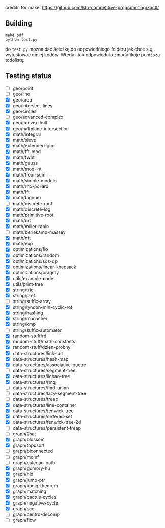 credits for make: https://github.com/kth-competitive-programming/kactl/

## Building

```
make pdf
python test.py
```
do `test.py` można dać ścieżkę do odpowiedniego folderu jak chce się wytestować mniej kodów.
Wtedy i tak odpowiednio zmodyfikuje poniższą todolistę.

## Testing status
- [ ] geo/point
- [ ] geo/line
- [x] geo/area
- [x] geo/intersect-lines
- [x] geo/circles
- [ ] geo/advanced-complex
- [x] geo/convex-hull
- [x] geo/halfplane-intersection
- [x] math/integral
- [x] math/sieve
- [x] math/extended-gcd
- [x] math/fft-mod
- [x] math/fwht
- [x] math/gauss
- [x] math/mod-int
- [x] math/floor-sum
- [x] math/simple-modulo
- [x] math/rho-pollard
- [x] math/fft
- [x] math/bignum
- [ ] math/discrete-root
- [x] math/discrete-log
- [x] math/primitive-root
- [x] math/crt
- [x] math/miller-rabin
- [ ] math/berlekamp-massey
- [x] math/ntt
- [x] math/exp
- [x] optimizations/fio
- [x] optimizations/random
- [x] optimizations/sos-dp
- [x] optimizations/linear-knapsack
- [x] optimizations/pragmy
- [x] utils/example-code
- [x] utils/print-tree
- [x] string/trie
- [x] string/pref
- [ ] string/suffix-array
- [x] string/lyndon-min-cyclic-rot
- [x] string/hashing
- [x] string/manacher
- [x] string/kmp
- [ ] string/suffix-automaton
- [x] random-stuff/rd
- [x] random-stuff/math-constants
- [x] random-stuff/dzien-probny
- [x] data-structures/link-cut
- [x] data-structures/hash-map
- [x] data-structures/associative-queue
- [ ] data-structures/segment-tree
- [x] data-structures/lichao-tree
- [x] data-structures/rmq
- [ ] data-structures/find-union
- [ ] data-structures/lazy-segment-tree
- [ ] data-structures/treap
- [x] data-structures/line-container
- [x] data-structures/fenwick-tree
- [x] data-structures/ordered-set
- [x] data-structures/fenwick-tree-2d
- [ ] data-structures/persistent-treap
- [ ] graph/2sat
- [x] graph/blossom
- [x] graph/toposort
- [ ] graph/biconnected
- [ ] graph/mcmf
- [ ] graph/eulerian-path
- [x] graph/gomory-hu
- [x] graph/hld
- [x] graph/jump-ptr
- [x] graph/konig-theorem
- [x] graph/matching
- [x] graph/cactus-cycles
- [x] graph/negative-cycle
- [x] graph/scc
- [ ] graph/centro-decomp
- [ ] graph/flow
